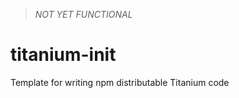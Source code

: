 > _NOT YET FUNCTIONAL_

titanium-init
=============

Template for writing npm distributable Titanium code
